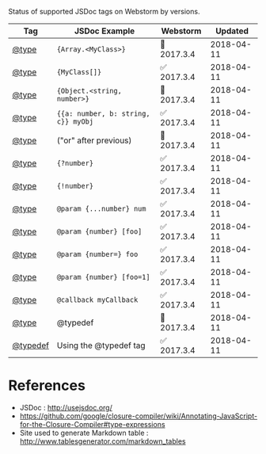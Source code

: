 Status of supported JSDoc tags on Webstorm by versions.

| Tag                                               | JSDoc Example             | Webstorm   | Updated    |
|---------------------------------------------------|---------------------------|------------|------------|
| [@type](http://usejsdoc.org/tags-type.html)       | `{Array.<MyClass>}` | 🔴 2017.3.4 | 2018-04-11 |
| [@type](http://usejsdoc.org/tags-type.html)       | `{MyClass[]}` | ✅ 2017.3.4 | 2018-04-11 |
| [@type](http://usejsdoc.org/tags-type.html)       | `{Object.<string, number>}` | 🔴 2017.3.4 | 2018-04-11 |
| [@type](http://usejsdoc.org/tags-type.html)       | `{{a: number, b: string, c}} myObj` | ✅ 2017.3.4 | 2018-04-11 |
| [@type](http://usejsdoc.org/tags-type.html)       | ("or" after previous) | 🔴 2017.3.4 | 2018-04-11 |
| [@type](http://usejsdoc.org/tags-type.html)       | `{?number}` | ✅ 2017.3.4 | 2018-04-11 |
| [@type](http://usejsdoc.org/tags-type.html)       | `{!number}` | ✅ 2017.3.4 | 2018-04-11 |
| [@type](http://usejsdoc.org/tags-type.html)       | `@param {...number} num` | ✅ 2017.3.4 | 2018-04-11 |
| [@type](http://usejsdoc.org/tags-type.html)       | `@param {number} [foo]` | ✅ 2017.3.4 | 2018-04-11 |
| [@type](http://usejsdoc.org/tags-type.html)       | `@param {number=} foo` | ✅ 2017.3.4 | 2018-04-11 |
| [@type](http://usejsdoc.org/tags-type.html)       | `@param {number} [foo=1]` | ✅ 2017.3.4 | 2018-04-11 |
| [@type](http://usejsdoc.org/tags-type.html)       | `@callback myCallback` | ✅ 2017.3.4 | 2018-04-11 |
| [@type](http://usejsdoc.org/tags-type.html)       | @typedef | 🔴 2017.3.4 | 2018-04-11 |
| [@typedef](http://usejsdoc.org/tags-typedef.html) | Using the @typedef tag    | ✅ 2017.3.4 | 2018-04-11 |

# References
- JSDoc : http://usejsdoc.org/
- https://github.com/google/closure-compiler/wiki/Annotating-JavaScript-for-the-Closure-Compiler#type-expressions
- Site used to generate Markdown table : http://www.tablesgenerator.com/markdown_tables
